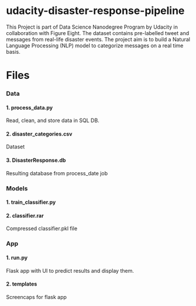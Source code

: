 # udacity-disaster-response-pipeline
This Project is part of Data Science Nanodegree Program by Udacity in collaboration with Figure Eight. The dataset contains pre-labelled tweet and messages from real-life disaster events. The project aim is to build a Natural Language Processing (NLP) model to categorize messages on a real time basis.

# Files
### Data
#### 1. process_data.py
Read, clean, and store data in SQL DB.
#### 2. disaster_categories.csv
Dataset
#### 3. DisasterResponse.db
Resulting database from process_date job

### Models
#### 1. train_classifier.py
#### 2. classifier.rar
Compressed classifier.pkl file

### App
#### 1. run.py
Flask app with UI to predict results and display them.
#### 2. templates
Screencaps for flask app
